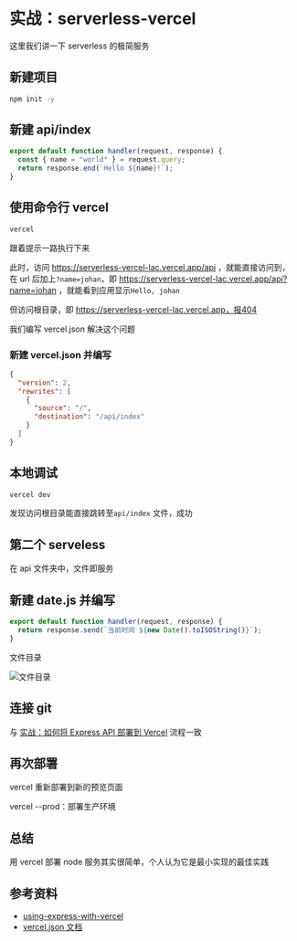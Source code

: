 # 实战：serverless-vercel

这里我们讲一下 serverless 的极简服务

## 新建项目

```bash
npm init -y
```

## 新建 api/index

```javascript
export default function handler(request, response) {
  const { name = "world" } = request.query;
  return response.end(`Hello ${name}!`);
}
```

## 使用命令行 vercel

```bash
vercel
```

跟着提示一路执行下来

此时，访问 https://serverless-vercel-lac.vercel.app/api ，就能直接访问到，在 url 后加上`?name=johan`，即 https://serverless-vercel-lac.vercel.app/api?name=johan ，就能看到应用显示`Hello, johan`

但访问根目录，即 https://serverless-vercel-lac.vercel.app，报404

我们编写 vercel.json 解决这个问题

### 新建 vercel.json 并编写

```json
{
  "version": 2,
  "rewrites": [
    {
      "source": "/",
      "destination": "/api/index"
    }
  ]
}
```

## 本地调试

```bash
vercel dev
```

发现访问根目录能直接跳转至`api/index` 文件，成功

## 第二个 serveless

在 api 文件夹中，文件即服务

## 新建 date.js 并编写

```javascript
export default function handler(request, response) {
  return response.send(`当前时间 ${new Date().toISOString()}`);
}
```

文件目录

![文件目录](https://s2.loli.net/2023/06/07/j7FS1xkneGdiEaD.png)

## 连接 git

与 [实战：如何将 Express API 部署到 Vercel](https://fe.azhubaby.com/node/express/%E5%AE%9E%E6%88%98%EF%BC%9A%E5%A6%82%E4%BD%95%E5%B0%86%20Express%20API%20%E9%83%A8%E7%BD%B2%E5%88%B0%20Vercel.html) 流程一致

## 再次部署

vercel 重新部署到新的预览页面

vercel --prod：部署生产环境

## 总结

用 vercel 部署 node 服务其实很简单，个人认为它是最小实现的最佳实践

## 参考资料

- [using-express-with-vercel](https://vercel.com/guides/using-express-with-vercel)
- [vercel.json 文档](https://vercel.com/docs/concepts/projects/project-configuration)
